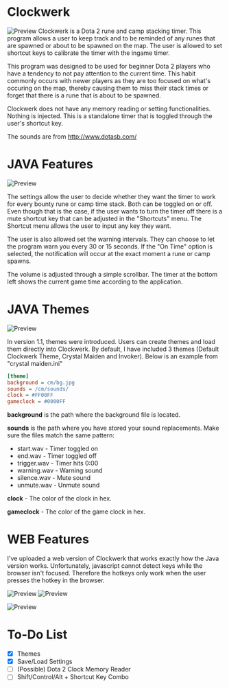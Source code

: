 # Clockwerk
![Preview](http://i.imgur.com/WYwiMVX.jpg)
Clockwerk is a Dota 2 rune and camp stacking timer. This program allows a user to keep track and to be reminded of any runes that are spawned or about to be spawned on the map. The user is allowed to set shortcut keys to calibrate the timer with the ingame timer. 

This program was designed to be used for beginner Dota 2 players who have a tendency to not pay attention to the current time. This habit commonly occurs with newer players as they are too focused on what's occuring on the map, thereby causing them to miss their stack times or forget that there is a rune that is about to be spawned.

Clockwerk does not have any memory reading or setting functionalities. Nothing is injected. This is a standalone timer that is toggled through the user's shortcut key.

The sounds are from http://www.dotasb.com/

# JAVA Features
![Preview](http://i.imgur.com/jq7M69k.png)

The settings allow the user to decide whether they want the timer to work for every bounty rune or camp time stack. Both can be toggled on or off. Even though that is the case, if the user wants to turn the timer off there is a mute shortcut key that can be adjusted in the "Shortcuts" menu. The Shortcut menu allows the user to input any key they want.

The user is also allowed set the warning intervals. They can choose to let the program warn you every 30 or 15 seconds. If the "On Time" option is selected, the notification will occur at the exact moment a rune or camp spawns.

The volume is adjusted through a simple scrollbar. The timer at the bottom left shows the current game time according to the application.

# JAVA Themes
![Preview](http://i.imgur.com/1E9zR0g.png)

In version 1.1, themes were introduced. Users can create themes and load them directly into Clockwerk. By default, I have included 3 themes (Default Clockwerk Theme, Crystal Maiden and Invoker). Below is an example from "crystal maiden.ini"

```ini
[theme]
background = cm/bg.jpg
sounds = /cm/sounds/
clock = #FF00FF
gameclock = #0000FF
```

**background** is the path where the background file is located. 

**sounds** is the path where you have stored your sound replacements. Make sure the files match the same pattern:
* start.wav - Timer toggled on
* end.wav - Timer toggled off
* trigger.wav - Timer hits 0:00
* warning.wav - Warning sound
* silence.wav - Mute sound
* unmute.wav - Unmute sound

**clock** - The color of the clock in hex.

**gameclock** - The color of the game clock in hex.

# WEB Features
I've uploaded a web version of Clockwerk that works exactly how the Java version works. Unfortunately, javascript cannot detect keys while the browser isn't focused. Therefore the hotkeys only work when the user presses the hotkey in the browser.

![Preview](http://i.imgur.com/dhaN9dQ.jpg)
![Preview](http://i.imgur.com/Cg7Sf8k.jpg)

![Preview](http://i.imgur.com/wmVgq1C.jpg)

# To-Do List

- [x] Themes
- [x] Save/Load Settings
- [ ] (Possible) Dota 2 Clock Memory Reader
- [ ] Shift/Control/Alt + Shortcut Key Combo
